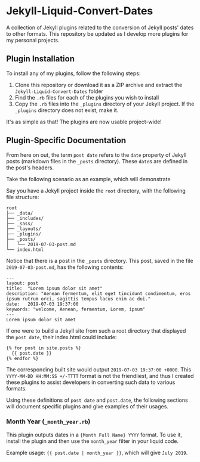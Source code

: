 # Jekyll-Liquid-Convert-Dates
A collection of Jekyll plugins related to the conversion of Jekyll posts' dates to other formats. This repository be updated as I develop more plugins for my personal projects.

## Plugin Installation
To install any of my plugins, follow the following steps:

1) Clone this repository or download it as a ZIP archive and extract the `Jekyll-Liquid-Convert-Dates` folder
2) Find the `.rb` files for each of the plugins you wish to install
3) Copy the `.rb` files into the `_plugins` directory of your Jekyll project. If the `_plugins` directory does not exist, make it.


It's as simple as that! The plugins are now usable project-wide!


## Plugin-Specific Documentation

From here on out, the term `post date` refers to the `date` property of Jekyll posts (markdown files in the `_posts` directory). These `date`s are defined in the post's headers.

Take the following scenario as an example, which will demonstrate

Say you have a Jekyll project inside the `root` directory, with the following file structure:

```
root
├── _data/
├── _includes/
├── _sass/
├── _layouts/
├── _plugins/
├── _posts/
│   └── 2019-07-03-post.md
└── index.html
```

Notice that there is a post in the `_posts` directory. This post, saved in the file `2019-07-03-post.md`, has the following contents:

```
---
layout: post
title:  "Lorem ipsum dolor sit amet"
description: "Aenean fermentum, elit eget tincidunt condimentum, eros ipsum rutrum orci, sagittis tempus lacus enim ac dui."
date:   2019-07-03 19:37:00
keywords: "welcome, Aenean, fermentum, Lorem, ipsum"
---
Lorem ipsum dolor sit amet
```

If one were to build a Jekyll site from such a root directory that displayed the `post date`, their index.html could include:
```
{% for post in site.posts %}
  {{ post.date }}
{% endfor %}
```

The corresponding built site would output `2019-07-03 19:37:00 +0000`. This `YYYY-MM-DD HH:MM:SS +/-TTTT` format is not the friendliest, and thus I created these plugins to assist developers in converting such data to various formats.

Using these definitions of `post date` and `post.date`, the following sections will document specific plugins and give examples of their usages.

### Month Year (`_month_year.rb`)

This plugin outputs dates in a `{Month Full Name} YYYY` format. To use it, install the plugin and then use the `month_year` filter in your liquid code.

Example usage:
`{{ post.date | month_year }}`, which will give `July 2019`.
